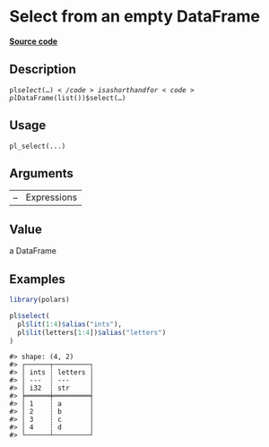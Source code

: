 
# Select from an empty DataFrame

[**Source code**](https://github.com/pola-rs/r-polars/tree/main/R/after-wrappers.R#L286)

## Description

<code>pl$select(…)</code> is a shorthand for
<code>pl$DataFrame(list())$select(…)</code>

## Usage

<pre><code class='language-R'>pl_select(...)
</code></pre>

## Arguments

<table>
<tr>
<td style="white-space: nowrap; font-family: monospace; vertical-align: top">
<code id="pl_select_:_...">…</code>
</td>
<td>
Expressions
</td>
</tr>
</table>

## Value

a DataFrame

## Examples

``` r
library(polars)

pl$select(
  pl$lit(1:4)$alias("ints"),
  pl$lit(letters[1:4])$alias("letters")
)
```

    #> shape: (4, 2)
    #> ┌──────┬─────────┐
    #> │ ints ┆ letters │
    #> │ ---  ┆ ---     │
    #> │ i32  ┆ str     │
    #> ╞══════╪═════════╡
    #> │ 1    ┆ a       │
    #> │ 2    ┆ b       │
    #> │ 3    ┆ c       │
    #> │ 4    ┆ d       │
    #> └──────┴─────────┘
